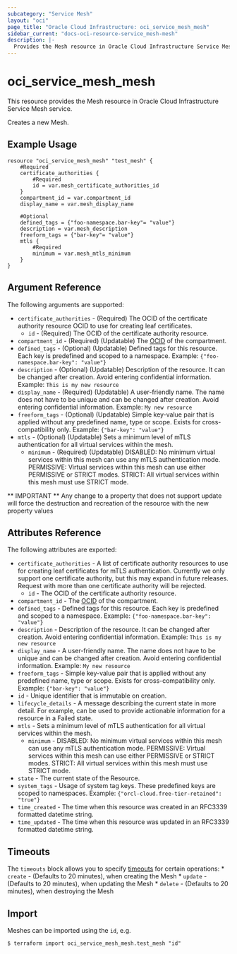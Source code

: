 ```yaml
---
subcategory: "Service Mesh"
layout: "oci"
page_title: "Oracle Cloud Infrastructure: oci_service_mesh_mesh"
sidebar_current: "docs-oci-resource-service_mesh-mesh"
description: |-
  Provides the Mesh resource in Oracle Cloud Infrastructure Service Mesh service
---
```


# oci_service_mesh_mesh
This resource provides the Mesh resource in Oracle Cloud Infrastructure Service Mesh service.

Creates a new Mesh.


## Example Usage

```hcl
resource "oci_service_mesh_mesh" "test_mesh" {
	#Required
	certificate_authorities {
		#Required
		id = var.mesh_certificate_authorities_id
	}
	compartment_id = var.compartment_id
	display_name = var.mesh_display_name

	#Optional
	defined_tags = {"foo-namespace.bar-key"= "value"}
	description = var.mesh_description
	freeform_tags = {"bar-key"= "value"}
	mtls {
		#Required
		minimum = var.mesh_mtls_minimum
	}
}
```

## Argument Reference

The following arguments are supported:

* `certificate_authorities` - (Required) The OCID of the certificate authority resource OCID to use for creating leaf certificates.
	* `id` - (Required) The OCID of the certificate authority resource.
* `compartment_id` - (Required) (Updatable) The [OCID](https://docs.cloud.oracle.com/iaas/Content/General/Concepts/identifiers.htm) of the compartment. 
* `defined_tags` - (Optional) (Updatable) Defined tags for this resource. Each key is predefined and scoped to a namespace. Example: `{"foo-namespace.bar-key": "value"}` 
* `description` - (Optional) (Updatable) Description of the resource. It can be changed after creation. Avoid entering confidential information.  Example: `This is my new resource` 
* `display_name` - (Required) (Updatable) A user-friendly name. The name does not have to be unique and can be changed after creation. Avoid entering confidential information.  Example: `My new resource` 
* `freeform_tags` - (Optional) (Updatable) Simple key-value pair that is applied without any predefined name, type or scope. Exists for cross-compatibility only. Example: `{"bar-key": "value"}` 
* `mtls` - (Optional) (Updatable) Sets a minimum level of mTLS authentication for all virtual services within the mesh.
	* `minimum` - (Required) (Updatable) DISABLED: No minimum virtual services within this mesh can use any mTLS authentication mode. PERMISSIVE: Virtual services within this mesh can use either PERMISSIVE or STRICT modes. STRICT: All virtual services within this mesh must use STRICT mode. 


** IMPORTANT **
Any change to a property that does not support update will force the destruction and recreation of the resource with the new property values

## Attributes Reference

The following attributes are exported:

* `certificate_authorities` - A list of certificate authority resources to use for creating leaf certificates for mTLS authentication. Currently we only support one certificate authority, but this may expand in future releases. Request with more than one certificate authority will be rejected. 
	* `id` - The OCID of the certificate authority resource.
* `compartment_id` - The [OCID](https://docs.cloud.oracle.com/iaas/Content/General/Concepts/identifiers.htm) of the compartment. 
* `defined_tags` - Defined tags for this resource. Each key is predefined and scoped to a namespace. Example: `{"foo-namespace.bar-key": "value"}` 
* `description` - Description of the resource. It can be changed after creation. Avoid entering confidential information.  Example: `This is my new resource` 
* `display_name` - A user-friendly name. The name does not have to be unique and can be changed after creation. Avoid entering confidential information.  Example: `My new resource` 
* `freeform_tags` - Simple key-value pair that is applied without any predefined name, type or scope. Exists for cross-compatibility only. Example: `{"bar-key": "value"}` 
* `id` - Unique identifier that is immutable on creation.
* `lifecycle_details` - A message describing the current state in more detail. For example, can be used to provide actionable information for a resource in a Failed state.
* `mtls` - Sets a minimum level of mTLS authentication for all virtual services within the mesh.
	* `minimum` - DISABLED: No minimum virtual services within this mesh can use any mTLS authentication mode. PERMISSIVE: Virtual services within this mesh can use either PERMISSIVE or STRICT modes. STRICT: All virtual services within this mesh must use STRICT mode. 
* `state` - The current state of the Resource.
* `system_tags` - Usage of system tag keys. These predefined keys are scoped to namespaces. Example: `{"orcl-cloud.free-tier-retained": "true"}` 
* `time_created` - The time when this resource was created in an RFC3339 formatted datetime string.
* `time_updated` - The time when this resource was updated in an RFC3339 formatted datetime string.

## Timeouts

The `timeouts` block allows you to specify [timeouts](https://registry.terraform.io/providers/oracle/oci/latest/docs/guides/changing_timeouts) for certain operations:
	* `create` - (Defaults to 20 minutes), when creating the Mesh
	* `update` - (Defaults to 20 minutes), when updating the Mesh
	* `delete` - (Defaults to 20 minutes), when destroying the Mesh


## Import

Meshes can be imported using the `id`, e.g.

```
$ terraform import oci_service_mesh_mesh.test_mesh "id"
```


